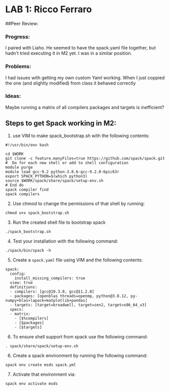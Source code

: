 # LAB 1: Ricco Ferraro


##Peer Review: 

### Progress: 
I paired with Liaho. He seemed to have the spack.yaml file together, but hadn't tried executing it in M2 yet. I was in a similar position. 
### Problems: 
I had issues with getting my own custom Yaml working. When I just coppied the one (and slightly modified) from class it behaved correctly 
### Ideas: 
Maybe running a matrix of all compilers packages and targets is inefficient? 



## Steps to get Spack working in M2: 
1. use VIM to make spack_bootstrap.sh with the following contents: 

```
#!/usr/bin/env bash

cd $WORK
git clone -c feature.manyFiles=true https://github.com/spack/spack.git
#  Do for each new shell or add to shell configuration
module purge
module load gcc-9.2 python-3.8.6-gcc-9.2.0-6pic63r
export SPACK_PYTHON=$(which python3)
source $WORK/spack/share/spack/setup-env.sh
# End do
spack compiler find
spack compilers

```

2. Use chmod to change the permissions of that shell by running: 

```
chmod u+x spack_bootstrap.sh
```

3. Run the created shell file to bootstrap spack 
```
./spack_bootstrap.sh
```

4. Test your installation with the following command: 
```
./spack/bin/spack -h
```

5. Create a `spack.yaml` file using VIM and the following contents: 

```
spack:
  config:
    install_missing_compilers: true
  view: true 
  definitions:
  - compilers: [gcc@10.3.0, gcc@11.2.0]
  - packages: [openblas threads=openmp, python@3.8.12, py-numpy+blas+lapack+matplotlib+pandas]
  - targets: [target=broadwell, target=zen2, target=x86_64_v3]
  specs:
  - matrix:
    - [$%compilers]
    - [$packages]
    - [$targets]

```

6. To ensure shell support from spack use the following command: 
```
. spack/share/spack/setup-env.sh
```

6. Create a spack environment by running the following command: 

```
spack env create msds spack.yml
```

7. Activate that environment via: 
```
spack env activate msds
```
